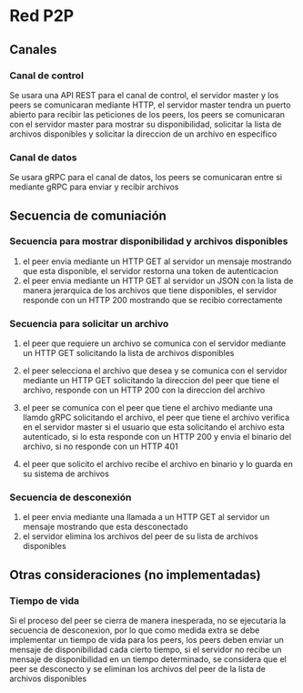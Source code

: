 # Red P2P
## Canales
### Canal de control
Se usara una API REST para el canal de control, el servidor master y los peers se comunicaran mediante HTTP, el servidor master tendra un puerto abierto para recibir las peticiones de los peers, los peers se comunicaran con el servidor master para mostrar su disponibilidad, solicitar la lista de archivos disponibles y solicitar la direccion de un archivo en especifico
### Canal de datos
Se usara gRPC para el canal de datos, los peers se comunicaran entre si mediante gRPC para enviar y recibir archivos
## Secuencia de comuniación
### Secuencia para mostrar disponibilidad y archivos disponibles
1. el peer envia mediante un HTTP GET al servidor un mensaje mostrando que esta disponible, el servidor restorna una token  de autenticacion
2. el peer envia mediante un HTTP GET al servidor un JSON con la lista de manera jerarquica de los archivos que tiene disponibles, el servidor responde con un HTTP 200 mostrando que se recibio correctamente

### Secuencia para solicitar un archivo
1. el peer que requiere un archivo se comunica con el servidor mediante un HTTP GET solicitando la lista de archivos disponibles
2. el peer selecciona el archivo que desea y se comunica con el servidor mediante un HTTP GET solicitando la direccion del peer que tiene el archivo, responde con un HTTP 200 con la direccion del archivo
3. el peer se comunica con el peer que tiene el archivo mediante una llamdo gRPC solicitando el archivo, el peer que tiene el archivo verifica en el servidor master si el usuario que esta solicitando el archivo esta autenticado, si lo esta responde con un HTTP 200 y envia el binario del archivo, si no responde con un HTTP 401

4. el peer que solicito el archivo recibe el archivo en binario y lo guarda en su sistema de archivos

### Secuencia de desconexión
1. el peer envia mediante una llamada a un HTTP GET al servidor un mensaje mostrando que esta desconectado
2. el servidor elimina los archivos del peer de su lista de archivos disponibles

## Otras consideraciones (no implementadas)
### Tiempo de vida
Si el proceso del peer se cierra de manera inesperada, no se ejecutaria la secuencia de desconexion, por lo que como medida extra se debe implementar un tiempo de vida para los peers, los peers deben enviar un mensaje de disponibilidad cada cierto tiempo, si el servidor no recibe un mensaje de disponibilidad en un tiempo determinado, se considera que el peer se desconecto y se eliminan los archivos del peer de la lista de archivos disponibles

